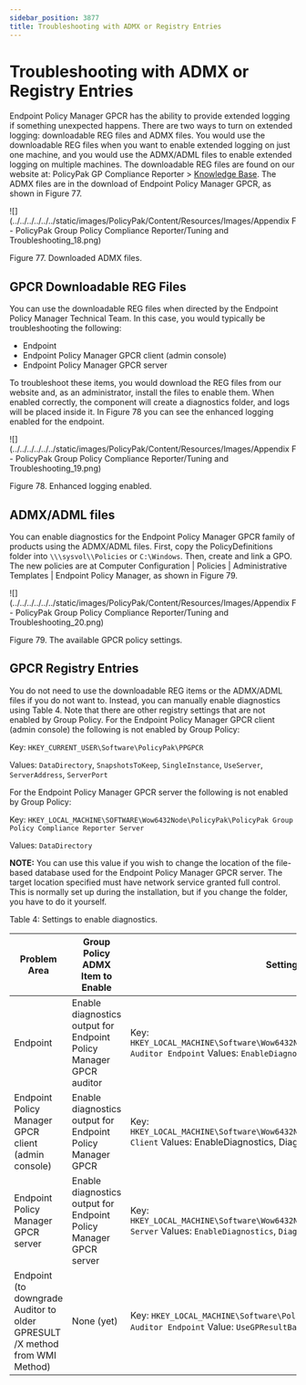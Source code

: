 ```yaml
---
sidebar_position: 3877
title: Troubleshooting with ADMX or Registry Entries
---
```


# Troubleshooting with ADMX or Registry Entries

Endpoint Policy Manager GPCR has the ability to provide extended logging if something unexpected happens. There are two ways to turn on extended logging: downloadable REG files and ADMX files. You would use the downloadable REG files when you want to enable extended logging on just one machine, and you would use the ADMX/ADML files to enable extended logging on multiple machines. The downloadable REG files are found on our website at: PolicyPak GP Compliance Reporter > [Knowledge Base](../../GroupPolicyComplianceReporter/Overview/KnowledgeBase "Knowledge Base"). The ADMX files are in the download of Endpoint Policy Manager GPCR, as shown in Figure 77.

![](../../../../../../static/images/PolicyPak/Content/Resources/Images/Appendix F - PolicyPak Group Policy Compliance Reporter/Tuning and Troubleshooting_18.png)

Figure 77. Downloaded ADMX files.

## GPCR Downloadable REG Files

You can use the downloadable REG files when directed by the Endpoint Policy Manager Technical Team. In this case, you would typically be troubleshooting the following:

* Endpoint
* Endpoint Policy Manager GPCR client (admin console)
* Endpoint Policy Manager GPCR server

To troubleshoot these items, you would download the REG files from our website and, as an administrator, install the files to enable them. When enabled correctly, the component will create a diagnostics folder, and logs will be placed inside it. In Figure 78 you can see the enhanced logging enabled for the endpoint.

![](../../../../../../static/images/PolicyPak/Content/Resources/Images/Appendix F - PolicyPak Group Policy Compliance Reporter/Tuning and Troubleshooting_19.png)

Figure 78. Enhanced logging enabled.

## ADMX/ADML files

You can enable diagnostics for the Endpoint Policy Manager GPCR family of products using the ADMX/ADML files. First, copy the PolicyDefinitions folder into `\\\sysvol\\Policies` or `C:\Windows`. Then, create and link a GPO. The new policies are at Computer Configuration | Policies | Administrative Templates | Endpoint Policy Manager, as shown in Figure 79.

![](../../../../../../static/images/PolicyPak/Content/Resources/Images/Appendix F - PolicyPak Group Policy Compliance Reporter/Tuning and Troubleshooting_20.png)

Figure 79. The available GPCR policy settings.

## GPCR Registry Entries

You do not need to use the downloadable REG items or the ADMX/ADML files if you do not want to. Instead, you can manually enable diagnostics using Table 4. Note that there are other registry settings that are not enabled by Group Policy. For the Endpoint Policy Manager GPCR client (admin console) the following is not enabled by Group Policy:

Key: `HKEY_CURRENT_USER\Software\PolicyPak\PPGPCR`

Values: `DataDirectory`, `SnapshotsToKeep`, `SingleInstance`, `UseServer`, `ServerAddress`, `ServerPort`

For the Endpoint Policy Manager GPCR server the following is not enabled by Group Policy:

Key: `HKEY_LOCAL_MACHINE\SOFTWARE\Wow6432Node\PolicyPak\PolicyPak Group Policy Compliance Reporter Server`

Values: `DataDirectory`

**NOTE:**  You can use this value if you wish to change the location of the file-based database used for the Endpoint Policy Manager GPCR server. The target location specified must have network service granted full control. This is normally set up during the installation, but if you change the folder, you have to do it yourself.

Table 4: Settings to enable diagnostics.

| Problem Area | Group Policy ADMX Item to Enable | Setting | Location of Log Files |
| --- | --- | --- | --- |
| Endpoint | Enable diagnostics output for Endpoint Policy Manager GPCR auditor | Key:  `HKEY_LOCAL_MACHINE\Software\Wow6432Node\Policies\PolicyPak\PPGPCR Auditor Endpoint`  Values: `EnableDiagnostics`, `DiagnosticsPath` | `%ProgramData%\PolicyPak\PolicyPak Group Policy Compliance Reporter Auditor Endpoint\Diagnostics` |
| Endpoint Policy Manager GPCR client (admin console) | Enable diagnostics output for Endpoint Policy Manager GPCR | Key:  `HKEY_LOCAL_MACHINE\Software\Wow6432Node\Policies\PolicyPak\PPGPCR Client`  Values: EnableDiagnostics, DiagnosticsPath | `%LOCALAPPDATA%\PolicyPak\PolicyPak Group Policy Compliance Reporter\Diagnostics` |
| Endpoint Policy Manager GPCR server | Enable diagnostics output for Endpoint Policy Manager GPCR server | Key: `HKEY_LOCAL_MACHINE\Software\Wow6432Node\Policies\PolicyPak\PPGPCR Server`  Values: `EnableDiagnostics`, `DiagnosticsPath` | `%ProgramData%\PolicyPak\PolicyPak Group Policy Compliance Reporter Server\Diagnostics` |
| Endpoint (to downgrade Auditor to older GPRESULT /X method from WMI Method) | None (yet) | Key:  `HKEY_LOCAL_MACHINE\Software\Policies\\PolicyPak\PPGPCR Auditor Endpoint`  Value: `UseGPResultBasedAuditor = 1` |